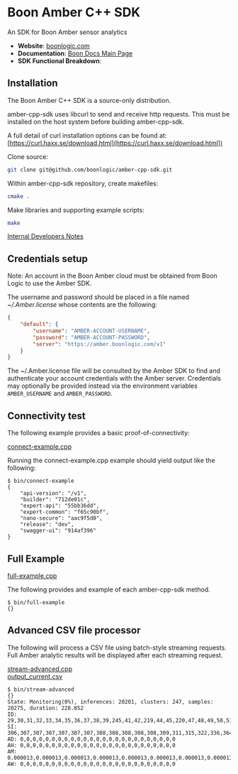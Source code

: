 # Boon Amber C++ SDK

An SDK for Boon Amber sensor analytics

- __Website__: [boonlogic.com](https://boonlogic.com)
- __Documentation__: [Boon Docs Main Page](https://docs.boonlogic.com)
- __SDK Functional Breakdown__: []()

## Installation

The Boon Amber C++ SDK is a source-only distribution.

amber-cpp-sdk uses libcurl to send and receive http requests.  This must be installed on the host system before building amber-cpp-sdk.

A full detail of curl installation options can be found at:
[https://curl.haxx.se/download.html](https://curl.haxx.se/download.html])

Clone source:

```bash
git clone git@github.com/boonlogic/amber-cpp-sdk.git
```

Within amber-cpp-sdk repository, create makefiles:

```bash
cmake .
```

Make libraries and supporting example scripts:

```bash
make
```

[Internal Developers Notes](README-dev.md)

## Credentials setup

Note: An account in the Boon Amber cloud must be obtained from Boon Logic to use the Amber SDK.

The username and password should be placed in a file named _~/.Amber.license_ whose contents are the following:

```json
{
    "default": {
        "username": "AMBER-ACCOUNT-USERNAME",
        "password": "AMBER-ACCOUNT-PASSWORD",
        "server": "https://amber.boonlogic.com/v1"
    }
}
```

The ~/.Amber.license file will be consulted by the Amber SDK to find and authenticate your account credentials with the Amber server. Credentials may optionally be provided instead via the environment variables `AMBER_USERNAME` and `AMBER_PASSWORD`.

## Connectivity test

The following example provides a basic proof-of-connectivity:

[connect-example.cpp](examples/connect-example.cpp)

Running the connect-example.cpp example should yield output like the following:
```
$ bin/connect-example
{
    "api-version": "/v1",
    "builder": "712de01c",
    "expert-api": "55bb36dd",
    "expert-common": "f65c90bf",
    "nano-secure": "aac9f5d0",
    "release": "dev",
    "swagger-ui": "914af396"
}

```

## Full Example
[full-example.cpp](examples/full_example.cpp)

The following provides and example of each amber-cpp-sdk method.
```
$ bin/full-example
{}
```
## Advanced CSV file processor

The following will process a CSV file using batch-style streaming requests.  Full Amber analytic results will be displayed after each streaming request.  

[stream-advanced.cpp](examples/stream_advanced.cpp)<br>
[output_current.csv](examples/output_current.csv)

```
$ bin/stream-advanced
{}
State: Monitoring(0%), inferences: 20201, clusters: 247, samples: 20275, duration: 228.852
ID: 29,30,31,32,33,34,35,36,37,38,39,245,41,42,219,44,45,220,47,48,49,50,51,52,1 
SI: 306,307,307,307,307,307,307,308,308,308,308,308,309,311,315,322,336,364,421,532,350,393,478,345,382 
AD: 0,0,0,0,0,0,0,0,0,0,0,0,0,0,0,0,0,0,0,0,0,0,0,0,0 
AH: 0,0,0,0,0,0,0,0,0,0,0,0,0,0,0,0,0,0,0,0,0,0,0,0,0 
AM: 0.000013,0.000013,0.000013,0.000013,0.000013,0.000013,0.000013,0.000013,0.000013,0.000013,0.000013,0.000013,0.000013,0.000013,0.000013,0.000013,0.000013,0.000013,0.000013,0.000013,0.000013,0.000013,0.000013,0.000013,0.000013 
AW: 0,0,0,0,0,0,0,0,0,0,0,0,0,0,0,0,0,0,0,0,0,0,0,0,0 
```
